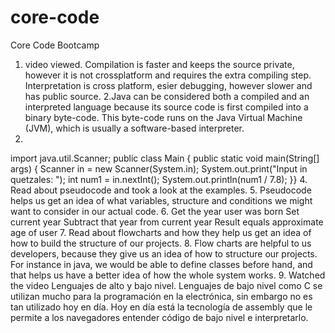 # core-code
Core Code Bootcamp
1. video viewed. 
Compilation is faster and keeps the source private, however it is not crossplatform and requires the extra compiling step.
Interpretation is cross platform, esier debugging, however slower and has public source.
2.Java can be considered both a compiled and an interpreted language because its source code is first compiled into a binary byte-code. This byte-code runs on the Java Virtual Machine (JVM), which is usually a software-based interpreter.
3. 
import java.util.Scanner;
public class Main {
 public static void main(String[] args) {
  Scanner in = new Scanner(System.in);
    System.out.print("Input in quetzales: ");
      int num1 = in.nextInt();
  System.out.println(num1 / 7.8);
 }}
 4. Read about pseudocode and took a look at the examples.
 5. Pseudocode helps us get an idea of what variables, structure and conditions we might want to consider in our actual code.
 6. 
 Get the year user was born
 Set current year
 Subtract that year from current year
 Result equals approximate age of user
 7. Read about flowcharts and how they help us get an idea of how to build the structure of our projects. 
 8. Flow charts are helpful to us developers, because they give us an idea of how to structure our projects. For instance in java, we would be able to define classes before hand, and that helps us have a better idea of how the whole system works.
 9.  Watched the video Lenguajes de alto y bajo nivel. Lenguajes de bajo nivel como C se utilizan mucho para la programación en la electrónica, sin embargo no es tan utilizado hoy en día. Hoy en día está la tecnología de assembly que le permite a los navegadores entender código de bajo nivel e interpretarlo. 
